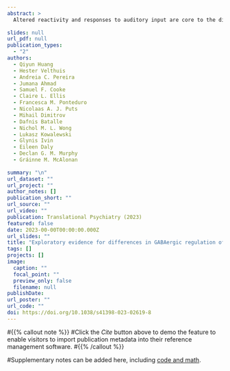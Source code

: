 ```yaml
---
abstract: >
  Altered reactivity and responses to auditory input are core to the diagnosis of autism spectrum disorder (ASD). Preclinical models implicate ϒ-aminobutyric acid (GABA) in this process. However, the link between GABA and auditory processing in humans (with or without ASD) is largely correlational. As part of a study of potential biosignatures of GABA function in ASD to inform future clinical trials, we evaluated the role of GABA in auditory repetition suppression in 66 adults (n = 28 with ASD). Neurophysiological responses (temporal and frequency domains) to repetitive standard tones and novel deviants presented in an oddball paradigm were compared after double-blind, randomized administration of placebo, 15 or 30 mg of arbaclofen (STX209), a GABA type B (GABAB) receptor agonist. We first established that temporal mismatch negativity was comparable between participants with ASD and those with typical development (TD). Next, we showed that temporal and spectral responses to repetitive standards were suppressed relative to responses to deviants in the two groups, but suppression was significantly weaker in individuals with ASD at baseline. Arbaclofen reversed weaker suppression of spectral responses in ASD but disrupted suppression in TD. A post hoc analysis showed that arbaclofen-elicited shift in suppression was correlated with autistic symptomatology measured using the Autism Quotient across the entire group, though not in the smaller sample of the ASD and TD group when examined separately. Thus, our results confirm: GABAergic dysfunction contributes to the neurophysiology of auditory sensory processing alterations in ASD, and can be modulated by targeting GABAB activity. These GABA-dependent sensory differences may be upstream of more complex autistic phenotypes.
  
slides: null
url_pdf: null
publication_types:
  - "2"
authors:
  - Qiyun Huang
  - Hester Velthuis
  - Andreia C. Pereira
  - Jumana Ahmad
  - Samuel F. Cooke
  - Claire L. Ellis
  - Francesca M. Ponteduro
  - Nicolaas A. J. Puts
  - Mihail Dimitrov
  - Dafnis Batalle
  - Nichol M. L. Wong
  - Lukasz Kowalewski
  - Glynis Ivin
  - Eileen Daly
  - Declan G. M. Murphy
  - Gráinne M. McAlonan
  
summary: "\n"
url_dataset: ""
url_project: ""
author_notes: []
publication_short: ""
url_source: ""
url_video: ""
publication: Translational Psychiatry (2023)
featured: false
date: 2023-00-00T00:00:00.000Z
url_slides: ""
title: "Exploratory evidence for differences in GABAergic regulation of auditory processing in autism spectrum disorder"
tags: []
projects: []
image:
  caption: ""
  focal_point: ""
  preview_only: false
  filename: null
publishDate: 
url_poster: ""
url_code: ""
doi: https://doi.org/10.1038/s41398-023-02619-8
---
```


#{{% callout note %}}
#Click the _Cite_ button above to demo the feature to enable visitors to import publication metadata into their reference management software.
#{{% /callout %}}

#Supplementary notes can be added here, including [code and math](https://wowchemy.com/docs/content/writing-markdown-latex/).
